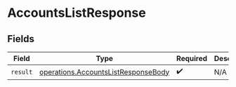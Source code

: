 # AccountsListResponse


## Fields

| Field                                                                                      | Type                                                                                       | Required                                                                                   | Description                                                                                |
| ------------------------------------------------------------------------------------------ | ------------------------------------------------------------------------------------------ | ------------------------------------------------------------------------------------------ | ------------------------------------------------------------------------------------------ |
| `result`                                                                                   | [operations.AccountsListResponseBody](../../models/operations/accountslistresponsebody.md) | :heavy_check_mark:                                                                         | N/A                                                                                        |